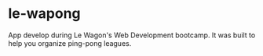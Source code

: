 # le-wapong
App develop during Le Wagon's Web Development bootcamp. It was built to help you organize ping-pong leagues.
